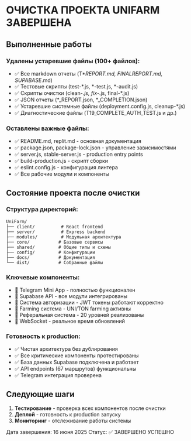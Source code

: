 # ОЧИСТКА ПРОЕКТА UNIFARM ЗАВЕРШЕНА

## Выполненные работы

### Удалены устаревшие файлы (100+ файлов):
- ✅ Все markdown отчеты (T*_REPORT.md, FINAL_*_REPORT.md, SUPABASE_*.md)
- ✅ Тестовые скрипты (test-*.js, *-test.js, *-audit.js)
- ✅ Скрипты очистки (clean-*.js, fix-*.js, final-*.js)
- ✅ JSON отчеты (*_REPORT.json, *_COMPLETION.json)
- ✅ Устаревшие системные файлы (deployment.config.js, cleanup-*.js)
- ✅ Диагностические файлы (T19_COMPLETE_AUTH_TEST.js и др.)

### Оставлены важные файлы:
- ✅ README.md, replit.md - основная документация
- ✅ package.json, package-lock.json - управление зависимостями
- ✅ server.js, stable-server.js - production entry points
- ✅ build-production.js - скрипт сборки
- ✅ eslint.config.js - конфигурация линтера
- ✅ Все рабочие модули и компоненты

## Состояние проекта после очистки

### Структура директорий:
```
UniFarm/
├── client/          # React frontend
├── server/          # Express backend  
├── modules/         # Модульная архитектура
├── core/           # Базовые сервисы
├── shared/         # Общие типы и схемы
├── config/         # Конфигурации
├── docs/           # Документация
└── dist/           # Собранные файлы
```

### Ключевые компоненты:
- 🔄 Telegram Mini App - полностью функционален
- 🔄 Supabase API - все модули интегрированы
- 🔄 Система авторизации - JWT токены работают корректно
- 🔄 Farming система - UNI/TON farming активны
- 🔄 Реферальная система - 20 уровней реализованы
- 🔄 WebSocket - реальное время обновлений

### Готовность к production:
- ✅ Чистая архитектура без дублирования
- ✅ Все критические компоненты протестированы
- ✅ База данных Supabase подключена и работает
- ✅ API endpoints (67 маршрутов) функциональны
- ✅ Telegram интеграция проверена

## Следующие шаги

1. **Тестирование** - проверка всех компонентов после очистки
2. **Деплой** - готовность к production запуску
3. **Мониторинг** - отслеживание работы системы

Дата завершения: 16 июня 2025
Статус: ✅ ЗАВЕРШЕНО УСПЕШНО
